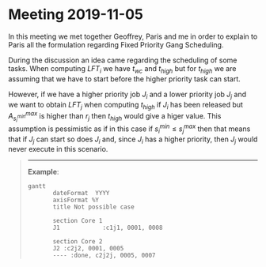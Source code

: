 # Meeting 2019-11-05

In this meeting we met together Geoffrey, Paris and me in order to explain to Paris all the formulation regarding Fixed Priority Gang Scheduling.

During the discussion an idea came regarding the scheduling of some tasks. When computing $LFT_i$ we have $t_{wc}$ and $t_{high}$ but for $t_{high}$ we are assuming that we have to start before the higher priority task can start. 

However, if we have a higher priority job $J_i$ and a lower priority job $J_j$ and we want to obtain $LFT_j$ when computing $t_{high}$ if $J_i$ has been released but $A^{max}_{s_i^{min}}$ is higher than $r_j$ then $t_{high}$ would give a higer value. This assumption is pessimistic as if in this case if $s_i^{min} \le s_j^{max}$ then that means that if $J_j$ can start so does $J_i$ and, since $J_i$ has a higher priority, then $J_j$ would never execute in this scenario.

> ***
>
> **Example**:
>
> ```mermaid
> gantt
>        dateFormat  YYYY
>        axisFormat %Y
>        title Not possible case
> 
>        section Core 1
>        J1            :c1j1, 0001, 0008
>        
>        section Core 2
>        J2 :c2j2, 0001, 0005
>        ---- :done, c2j2j, 0005, 0007
> 
> ```
>
> 

